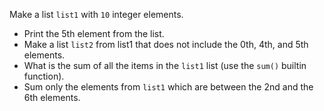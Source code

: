Make a list `list1` with `10` integer elements.
- Print the 5th element from the list.
- Make a list `list2` from list1 that does not include the 0th, 4th, and 5th elements.
- What is the sum of all the items in the `list1` list (use the `sum()` builtin function).
- Sum only the elements from `list1` which are between the 2nd and the 6th elements.
